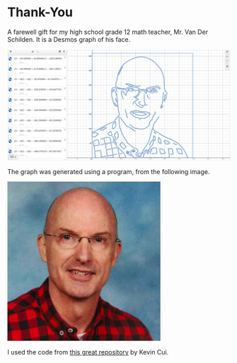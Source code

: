 # Thank-You
A farewell gift for my high school grade 12 math teacher, Mr. Van Der Schilden. It is a Desmos graph of his face.

![Graph of his face](/assets/vds-graph.png)

The graph was generated using a program, from the following image.

![Original image](/assets/vds-orig.png)

I used the code from [this great repository](https://github.com/kevinjycui/DesmosBezierRenderer) by Kevin Cui.
